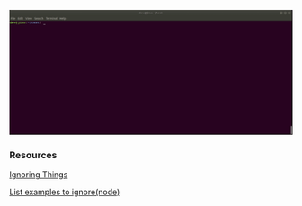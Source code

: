 ![](Git-ignore.gif)

### Resources

[Ignoring Things](https://swcarpentry.github.io/git-novice/06-ignore/index.html)

[List examples to ignore(node)](https://github.com/github/gitignore/blob/master/Node.gitignore)